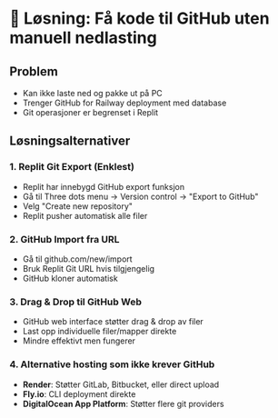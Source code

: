 # 🎯 Løsning: Få kode til GitHub uten manuell nedlasting

## Problem
- Kan ikke laste ned og pakke ut på PC
- Trenger GitHub for Railway deployment med database
- Git operasjoner er begrenset i Replit

## Løsningsalternativer

### 1. Replit Git Export (Enklest)
- Replit har innebygd GitHub export funksjon
- Gå til Three dots menu → Version control → "Export to GitHub"
- Velg "Create new repository"
- Replit pusher automatisk alle filer

### 2. GitHub Import fra URL  
- Gå til github.com/new/import
- Bruk Replit Git URL hvis tilgjengelig
- GitHub kloner automatisk

### 3. Drag & Drop til GitHub Web
- GitHub web interface støtter drag & drop av filer
- Last opp individuelle filer/mapper direkte
- Mindre effektivt men fungerer

### 4. Alternative hosting som ikke krever GitHub
- **Render**: Støtter GitLab, Bitbucket, eller direct upload
- **Fly.io**: CLI deployment direkte
- **DigitalOcean App Platform**: Støtter flere git providers